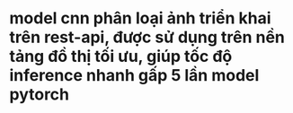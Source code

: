 # model cnn phân loại ảnh triển khai trên rest-api, được sử dụng trên nền tảng đồ thị tối ưu, giúp tốc độ inference nhanh gấp 5 lần model pytorch
